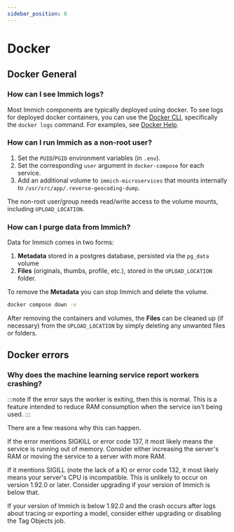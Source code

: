 ```yaml
---
sidebar_position: 8
---
```


# Docker

## Docker General

### How can I see Immich logs?

Most Immich components are typically deployed using docker. To see logs for deployed docker containers, you can use the [Docker CLI](https://docs.docker.com/engine/reference/commandline/cli/), specifically the `docker logs` command. For examples, see [Docker Help](/docs/guides/docker-help.md).

### How can I run Immich as a non-root user?

1. Set the `PUID`/`PGID` environment variables (in `.env`).
2. Set the corresponding `user` argument in `docker-compose` for each service.
3. Add an additional volume to `immich-microservices` that mounts internally to `/usr/src/app/.reverse-geocoding-dump`.

The non-root user/group needs read/write access to the volume mounts, including `UPLOAD_LOCATION`.

### How can I **purge** data from Immich?

Data for Immich comes in two forms:

1. **Metadata** stored in a postgres database, persisted via the `pg_data` volume
2. **Files** (originals, thumbs, profile, etc.), stored in the `UPLOAD_LOCATION` folder.

To remove the **Metadata** you can stop Immich and delete the volume.

```bash title="Remove Immich (containers and volumes)"
docker compose down -v
```

After removing the containers and volumes, the **Files** can be cleaned up (if necessary) from the `UPLOAD_LOCATION` by simply deleting any unwanted files or folders.

## Docker errors

### Why does the machine learning service report workers crashing?

:::note
If the error says the worker is exiting, then this is normal. This is a feature intended to reduce RAM consumption when the service isn't being used.
:::

There are a few reasons why this can happen.

If the error mentions SIGKILL or error code 137, it most likely means the service is running out of memory. Consider either increasing the server's RAM or moving the service to a server with more RAM.

If it mentions SIGILL (note the lack of a K) or error code 132, it most likely means your server's CPU is incompatible. This is unlikely to occur on version 1.92.0 or later. Consider upgrading if your version of Immich is below that.

If your version of Immich is below 1.92.0 and the crash occurs after logs about tracing or exporting a model, consider either upgrading or disabling the Tag Objects job.
